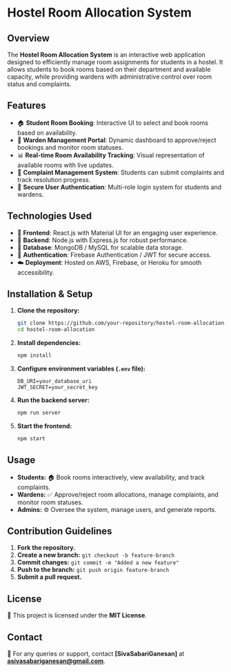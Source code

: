 # Hostel Room Allocation System

## Overview
The **Hostel Room Allocation System** is an interactive web application designed to efficiently manage room assignments for students in a hostel. It allows students to book rooms based on their department and available capacity, while providing wardens with administrative control over room status and complaints.

## Features
- 🏠 **Student Room Booking**: Interactive UI to select and book rooms based on availability.
- 🔑 **Warden Management Portal**: Dynamic dashboard to approve/reject bookings and monitor room statuses.
- 📊 **Real-time Room Availability Tracking**: Visual representation of available rooms with live updates.
- 📢 **Complaint Management System**: Students can submit complaints and track resolution progress.
- 🔐 **Secure User Authentication**: Multi-role login system for students and wardens.

## Technologies Used
- 🎨 **Frontend**: React.js with Material UI for an engaging user experience.
- 🚀 **Backend**: Node.js with Express.js for robust performance.
- 💾 **Database**: MongoDB / MySQL for scalable data storage.
- 🔑 **Authentication**: Firebase Authentication / JWT for secure access.
- ☁️ **Deployment**: Hosted on AWS, Firebase, or Heroku for smooth accessibility.

## Installation & Setup
1. **Clone the repository:**
   ```sh
   git clone https://github.com/your-repository/hostel-room-allocation.git
   cd hostel-room-allocation
   ```
2. **Install dependencies:**
   ```sh
   npm install
   ```
3. **Configure environment variables (`.env` file):**
   ```env
   DB_URI=your_database_uri
   JWT_SECRET=your_secret_key
   ```
4. **Run the backend server:**
   ```sh
   npm run server
   ```
5. **Start the frontend:**
   ```sh
   npm start
   ```

## Usage
- **Students:** 🏠 Book rooms interactively, view availability, and track complaints.
- **Wardens:** ✅ Approve/reject room allocations, manage complaints, and monitor room statuses.
- **Admins:** ⚙️ Oversee the system, manage users, and generate reports.

## Contribution Guidelines
1. **Fork the repository.**
2. **Create a new branch:** `git checkout -b feature-branch`
3. **Commit changes:** `git commit -m "Added a new feature"`
4. **Push to the branch:** `git push origin feature-branch`
5. **Submit a pull request.**

## License
📜 This project is licensed under the **MIT License**.

## Contact
📩 For any queries or support, contact **[SivaSabariGanesan]** at **asivasabariganesan@gmail.com**.
